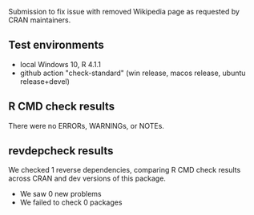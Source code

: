 Submission to fix issue with removed Wikipedia page as requested by CRAN maintainers.

## Test environments
* local Windows 10, R 4.1.1
* github action "check-standard" (win release, macos release, ubuntu release+devel)


## R CMD check results
There were no ERRORs, WARNINGs, or NOTEs.

## revdepcheck results

We checked 1 reverse dependencies, comparing R CMD check results across CRAN and dev versions of this package.

 * We saw 0 new problems
 * We failed to check 0 packages

